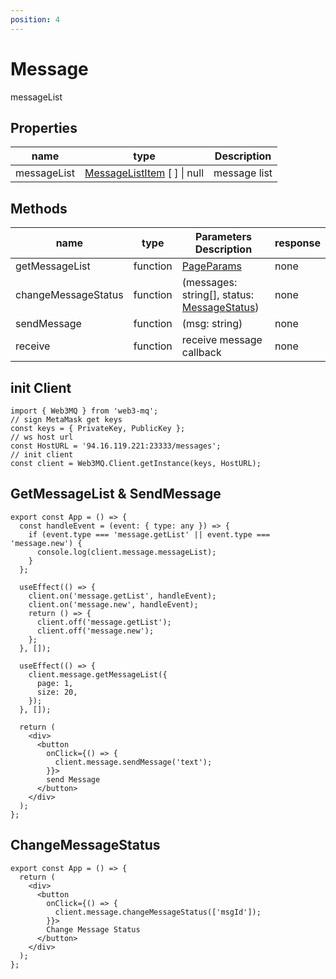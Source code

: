 ```yaml
---
position: 4
---
```


# Message

messageList

## Properties

| name        | type                                                                             | Description  |
| ----------- | -------------------------------------------------------------------------------- | ------------ |
| messageList | [MessageListItem](/docs/Web3MQ-SDK/JS-SDK-V2/types/#messagelistitem) [ ] \| null | message list |

## Methods

| name                | type     | Parameters Description                                                                         | response |
| ------------------- | -------- | ---------------------------------------------------------------------------------------------- | -------- |
| getMessageList      | function | [PageParams](/docs/Web3MQ-SDK/JS-SDK-V2/types/#pageparams)                                     | none     |
| changeMessageStatus | function | (messages: string[], status: [MessageStatus](/docs/Web3MQ-SDK/JS-SDK-V2/types/#messagestatus)) | none     |
| sendMessage         | function | (msg: string)                                                                                  | none     |
| receive             | function | receive message callback                                                                       | none     |

## init Client

```tsx
import { Web3MQ } from 'web3-mq';
// sign MetaMask get keys
const keys = { PrivateKey, PublicKey };
// ws host url
const HostURL = '94.16.119.221:23333/messages';
// init client
const client = Web3MQ.Client.getInstance(keys, HostURL);
```

## GetMessageList & SendMessage

```tsx
export const App = () => {
  const handleEvent = (event: { type: any }) => {
    if (event.type === 'message.getList' || event.type === 'message.new') {
      console.log(client.message.messageList);
    }
  };

  useEffect(() => {
    client.on('message.getList', handleEvent);
    client.on('message.new', handleEvent);
    return () => {
      client.off('message.getList');
      client.off('message.new');
    };
  }, []);

  useEffect(() => {
    client.message.getMessageList({
      page: 1,
      size: 20,
    });
  }, []);

  return (
    <div>
      <button
        onClick={() => {
          client.message.sendMessage('text');
        }}>
        send Message
      </button>
    </div>
  );
};
```

## ChangeMessageStatus

```tsx
export const App = () => {
  return (
    <div>
      <button
        onClick={() => {
          client.message.changeMessageStatus(['msgId']);
        }}>
        Change Message Status
      </button>
    </div>
  );
};
```
